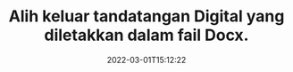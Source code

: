 ---
############################# Static ############################
layout: "auto-gen-signature"
date: 2022-03-01T15:12:22
draft: false
operation: Delete
signaturetype: Digital
fileformat: Docx
productName: Java
lang: ms
productCode: java
otherformats: pdf doc docx docm dot dotx odt ott xls xlsx xlsm xlsb ods ots xltx xltm pptx pptm
breadcrumb: Put Digital signature on Docx for Java

############################# Head ############################
head_title: "Padamkan tandatangan Digital daripada fail Docx melalui Java"
head_description: "Pemadaman tandatangan Digital tertentu daripada dokumen Docx yang ditandatangani mungkin dilakukan dengan mudah dengan kod Java pendek."

############################# Header ############################
title: "Alih keluar tandatangan Digital yang diletakkan dalam fail Docx."
description: "Padamkan pelbagai tandatangan Digital daripada dokumen Docx. Mengalih keluar tandatangan Digital memerlukan kod Java yang mudah."
bg_image: "https://cms.admin.containerize.com/templates/aspose/App_Themes/V3/images/bg/header1.png"
bg_overlay: false
button:
    enable: true

############################# SubMenu ############################
submenu:
    enable: true

    left:
        img_alt: "GroupDocs.Signature for Java"
        image: "https://cms.admin.containerize.com/templates/groupdocs/images/product-logos/90x90-noborder/groupdocs-signature-java.png"
        product: "GroupDocs.Signature"
        platform: "Java"



############################# About ############################
about:
    enable: true
    title: "Dapatkan maklumat tentang ciri API GroupDocs.Signature for Java."
    content: |
        API [GroupDocs.Signature for Java](https://products.groupdocs.com/signature/java/) menyediakan banyak cara untuk memproses dokumen anda menggunakan tandatangan elektronik. Tandatangan digital seperti teks, imej, sijil digital, kod bar, kod QR, setem atau metadata tersedia. Pelanggan mempunyai kemungkinan untuk menambah, memadam, mengemas kini, mengesahkan atau mencari tandatangan digital pada PDF, dokumen MS Word, buku kerja MS Excel, persembahan MS PowerPoint, fail Adobe Photoshop dan pelbagai format imej. Sebilangan besar ciri dan tetapan berguna disediakan.
    

############################# Steps ############################
steps:
    enable: true
    title_left: "Bagaimana untuk mengalih keluar tandatangan Digital daripada dokumen Docx anda"
    content_left: |
        [GroupDocs.Signature for Java](https://products.groupdocs.com/signature/java/) menyediakan ciri berguna untuk mengosongkan Docx dokumen daripada Digital tandatangan dengan beberapa baris kod.
        
        * Pertama, nyatakan laluan laluan objek Tandatangan ke dokumen anda sebagai parameter pembina.
        * Kemudian, cipta objek tandatangan yang sesuai dan sediakan pengecam uniknya.
        * Selepas itu, gunakan kaedah Padam menghantar objek tandatangan yang mesti dipadamkan.
        * Akhirnya, hasil operasi proses.

    title_right: "Keperluan Sistem"
    content_right: |
        GroupDocs.Signature for Java disokong pada semua platform dan sistem pengendalian utama. Sebelum melaksanakan kod di bawah, sila pastikan anda mempunyai prasyarat berikut dipasang pada sistem anda.

        * Sistem pengendalian: Microsoft Windows, Linux, MacOS
        * Persekitaran pembangunan: NetBeans, Intellij IDEA, Eclipse, etc.
        * Java runtime: J2SE 6.0 and above
        * Muat turun versi terkini GroupDocs.Signature for Java daripada [Maven](https://repository.groupdocs.com/webapp/#/artifacts/browse/tree/General/repo/com/groupdocs/groupdocs-signature)
         
    code: |
        ```java    
                
        // Set up input Docx file
        String filePath = "input.docx";
        // Set up output file
        String outputFilePath = "output.docx";

        // Instantiate Signature for input file
        Signature signature = new Signature(filePath);

        // Id of signature which is supposed to be deleted
        // such Id may be obtained as result of search operation
        String id = "a01e1940-997a-444b-89af-9309a2d559a5";

        // provide signature item to delete
        DigitalSignature signatureToDelete = new DigitalSignature(id);

        // delete signature
        Boolean deleteResult = signature.delete(outputFilePath, signatureToDelete);

        // process deletion result
        if (deleteResult)
        {
                System.out.println("Signature was deleted successfully!");
        }
        ```

############################# Demos ############################
demos:
    enable: true
    title: "Menandatangani dengan Digital tandatangan Demo Langsung"
    content: |
       Tambahkan pelbagai tandatangan elektronik pada fail Docx sekarang dengan melawati tapak web [GroupDocs.Signature App](https://products.groupdocs.app/signature/family).          

############################# More Formats ############################
more_formats:
    enable: true
    title: "Padamkan tandatangan Digital anda dengan Java"
    content: |
        "Pemadaman e-tandatangan yang telah ditambahkan pada pelbagai format dokumen. Alih keluar tandatangan dengan cepat tanpa kod tambahan."
    format: 
       
       
back_to_top:
    enable: true
---